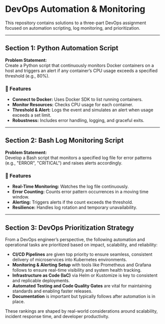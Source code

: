# DevOps Automation & Monitoring

This repository contains solutions to a three-part DevOps assignment focused on automation scripting, log monitoring, and prioritization.

---

## Section 1: Python Automation Script

**Problem Statement:**  
Create a Python script that continuously monitors Docker containers on a host and triggers an alert if any container’s CPU usage exceeds a specified threshold (e.g., 80%).

### 🧰 Features

- **Connect to Docker:** Uses Docker SDK to list running containers.
- **Monitor Resources:** Checks CPU usage for each container.
- **Threshold & Alert:** Logs the event and simulates an alert when usage exceeds a set limit.
- **Robustness:** Includes error handling, logging, and graceful exits.

---

## Section 2: Bash Log Monitoring Script

**Problem Statement:**  
Develop a Bash script that monitors a specified log file for error patterns (e.g., "ERROR", "CRITICAL") and raises alerts accordingly.

### 🧰 Features

- **Real-Time Monitoring:** Watches the log file continuously.
- **Error Counting:** Counts error pattern occurrences in a moving time window.
- **Alerting:** Triggers alerts if the count exceeds the threshold.
- **Resilience:** Handles log rotation and temporary unavailability.

---

## Section 3: DevOps Prioritization Strategy

From a DevOps engineer’s perspective, the following automation and operational tasks are prioritized based on impact, scalability, and reliability:

- **CI/CD Pipelines** are given top priority to ensure seamless, consistent delivery of microservices into Kubernetes environments.
- **Monitoring & Alerting Setup** with tools like Prometheus and Grafana follows to ensure real-time visibility and system health tracking.
- **Infrastructure as Code (IaC)** via Helm or Kustomize is key to consistent and replicable deployments.
- **Automated Testing and Code Quality Gates** are vital for maintaining standards and enabling faster releases.
- **Documentation** is important but typically follows after automation is in place.

These rankings are shaped by real-world considerations around scalability, incident response time, and developer productivity.
